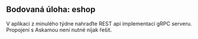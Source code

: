 ## Bodovaná úloha: eshop
V aplikaci z minulého týdne nahraďte REST api implementací gRPC serveru. Propojení s Askamou není nutné nijak řešit.